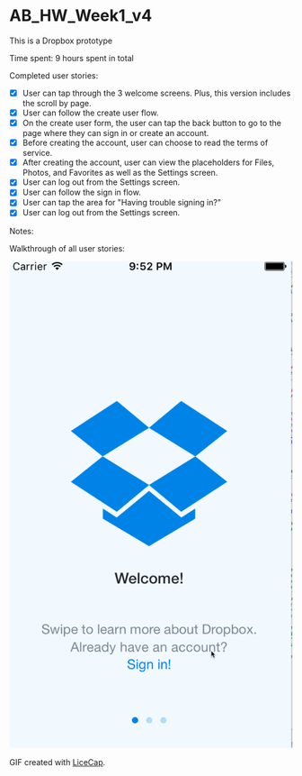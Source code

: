 # AB_HW_Week1_v4
This is a Dropbox prototype

Time spent: 9 hours spent in total

Completed user stories:

 * [x] User can tap through the 3 welcome screens. Plus, this version includes the scroll by page.
 * [x] User can follow the create user flow.
 * [x] On the create user form, the user can tap the back button to go to the page where they can sign in or create an account.
 * [x] Before creating the account, user can choose to read the terms of service.
 * [x] After creating the account, user can view the placeholders for Files, Photos, and Favorites as well as the Settings screen.
 * [x] User can log out from the Settings screen.
 * [x] User can follow the sign in flow. 
 * [x] User can tap the area for "Having trouble signing in?"
 * [x] User can log out from the Settings screen.
 
Notes:


Walkthrough of all user stories:

![Video Walkthrough](AB_HW_Dropbox_Week1_v4.gif)

GIF created with [LiceCap](http://www.cockos.com/licecap/).
